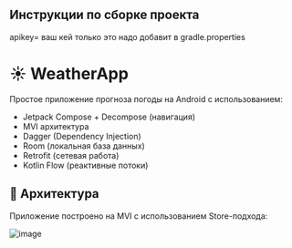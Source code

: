 ## Инструкции по сборке проекта


apikey= ваш кей только это надо добавит в gradle.properties  

# ☀️ WeatherApp

Простое приложение прогноза погоды на Android с использованием:

- Jetpack Compose + Decompose (навигация)
- MVI архитектура 
- Dagger (Dependency Injection)
- Room (локальная база данных)
- Retrofit (сетевая работа)   
- Kotlin Flow (реактивные потоки) 

## 📐 Архитектура 
Приложение построено на MVI с использованием Store-подхода:

![image](https://github.com/user-attachments/assets/2d75d99d-2944-408e-97e5-b537c47a0a2e)
